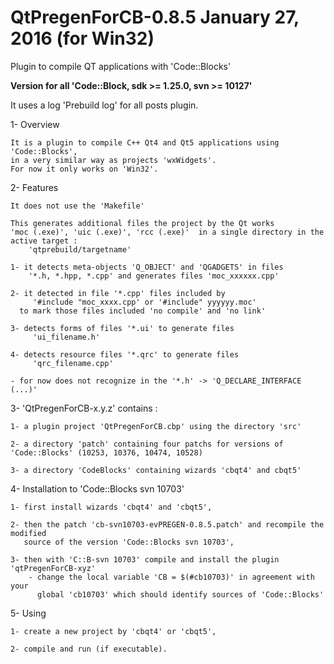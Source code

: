# QtPregenForCB-0.8.5  January 27, 2016 (for Win32)

Plugin to compile QT applications with 'Code::Blocks'

**Version for all 'Code::Block, sdk >= 1.25.0, svn >= 10127'**

It uses a log 'Prebuild log' for all posts plugin.

1- Overview

    It is a plugin to compile C++ Qt4 and Qt5 applications using 'Code::Blocks',
    in a very similar way as projects 'wxWidgets'.
    For now it only works on 'Win32'.

2- Features

    It does not use the 'Makefile'

    This generates additional files the project by the Qt works
	'moc (.exe)', 'uic (.exe)', 'rcc (.exe)'  in a single directory in the
	active target :
        'qtprebuild/targetname'

    1- it detects meta-objects 'Q_OBJECT' and 'QGADGETS' in files
        '*.h, *.hpp, *.cpp' and generates files 'moc_xxxxxx.cpp'

    2- it detected in file '*.cpp' files included by
         '#include "moc_xxxx.cpp' or '#include" yyyyyy.moc'
      to mark those files included 'no compile' and 'no link'

    3- detects forms of files '*.ui' to generate files
         'ui_filename.h'

    4- detects resource files '*.qrc' to generate files
         'qrc_filename.cpp'

    - for now does not recognize in the '*.h' -> 'Q_DECLARE_INTERFACE (...)'


3- 'QtPregenForCB-x.y.z' contains :

	1- a plugin project 'QtPregenForCB.cbp' using the directory 'src'

	2- a directory 'patch' containing four patchs for versions of 'Code::Blocks' (10253, 10376, 10474, 10528)

	3- a directory 'CodeBlocks' containing wizards 'cbqt4' and cbqt5'


4- Installation to 'Code::Blocks svn 10703'

    1- first install wizards 'cbqt4' and 'cbqt5',

    2- then the patch 'cb-svn10703-evPREGEN-0.8.5.patch' and recompile the modified
       source of the version 'Code::Blocks svn 10703',

	3- then with 'C::B-svn 10703' compile and install the plugin 'qtPregenForCB-xyz' 
        - change the local variable 'CB = $(#cb10703)' in agreement with your
          global 'cb10703' which should identify sources of 'Code::Blocks'

5- Using

    1- create a new project by 'cbqt4' or 'cbqt5',

    2- compile and run (if executable).



